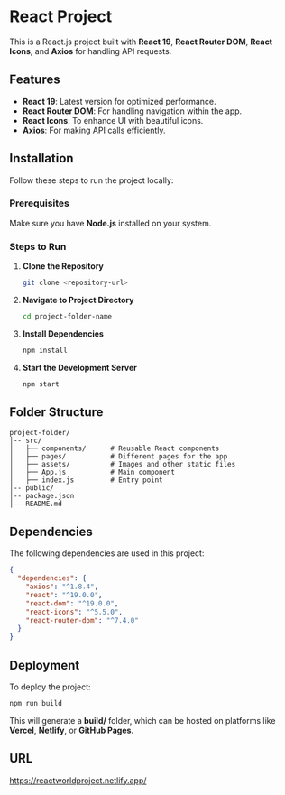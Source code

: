 # React Project

This is a React.js project built with **React 19**, **React Router DOM**, **React Icons**, and **Axios** for handling API requests.

## Features
- **React 19**: Latest version for optimized performance.
- **React Router DOM**: For handling navigation within the app.
- **React Icons**: To enhance UI with beautiful icons.
- **Axios**: For making API calls efficiently.

## Installation
Follow these steps to run the project locally:

### Prerequisites
Make sure you have **Node.js** installed on your system.

### Steps to Run
1. **Clone the Repository**
   ```sh
   git clone <repository-url>
   ```
2. **Navigate to Project Directory**
   ```sh
   cd project-folder-name
   ```
3. **Install Dependencies**
   ```sh
   npm install
   ```
4. **Start the Development Server**
   ```sh
   npm start
   ```

## Folder Structure
```
project-folder/
│-- src/
│   ├── components/      # Reusable React components
│   ├── pages/           # Different pages for the app
│   ├── assets/          # Images and other static files
│   ├── App.js           # Main component
│   ├── index.js         # Entry point
│-- public/
│-- package.json
│-- README.md
```

## Dependencies
The following dependencies are used in this project:
```json
{
  "dependencies": {
    "axios": "^1.8.4",
    "react": "^19.0.0",
    "react-dom": "^19.0.0",
    "react-icons": "^5.5.0",
    "react-router-dom": "^7.4.0"
  }
}
```

## Deployment
To deploy the project:
```sh
npm run build
```
This will generate a **build/** folder, which can be hosted on platforms like **Vercel**, **Netlify**, or **GitHub Pages**.

## URL
https://reactworldproject.netlify.app/



